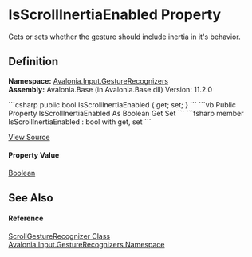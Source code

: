 # IsScrollInertiaEnabled Property


Gets or sets whether the gesture should include inertia in it's behavior.



## Definition
**Namespace:** <a href="N_Avalonia_Input_GestureRecognizers">Avalonia.Input.GestureRecognizers</a>  
**Assembly:** Avalonia.Base (in Avalonia.Base.dll) Version: 11.2.0

<Tabs groupId="api-code-preview">
<TabItem value="csharp" label="C#">
```csharp
public bool IsScrollInertiaEnabled { get; set; }
```
</TabItem>
<TabItem value="vb" label="VB">
```vb
Public Property IsScrollInertiaEnabled As Boolean
	Get
	Set
```
</TabItem>
<TabItem value="fsharp" label="F#">
```fsharp
member IsScrollInertiaEnabled : bool with get, set
```
</TabItem>
</Tabs>



<a href="https://github.com/AvaloniaUI/Avalonia/tree/master/src/Avalonia.Base/Input/GestureRecognizers/ScrollGestureRecognizer.cs#L84" title="View the source code">View Source</a>



#### Property Value
<a href="https://learn.microsoft.com/dotnet/api/system.boolean" target="_blank" rel="noopener noreferrer">Boolean</a>

## See Also


#### Reference
<a href="T_Avalonia_Input_GestureRecognizers_ScrollGestureRecognizer">ScrollGestureRecognizer Class</a>  
<a href="N_Avalonia_Input_GestureRecognizers">Avalonia.Input.GestureRecognizers Namespace</a>  

